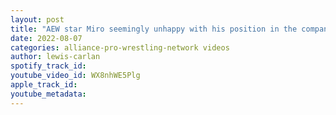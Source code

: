 ```yaml
---
layout: post
title: "AEW star Miro seemingly unhappy with his position in the company"
date: 2022-08-07
categories: alliance-pro-wrestling-network videos
author: lewis-carlan
spotify_track_id: 
youtube_video_id: WX8nhWE5Plg
apple_track_id: 
youtube_metadata: 
---
```


